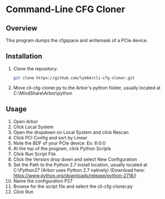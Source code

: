 # Command-Line CFG Cloner

## Overview
This program dumps the cfgspace and writemask of a PCIe device.

## Installation
1. Clone the repository:

    ```bash
    git clone https://github.com/lyk64/cli-cfg-cloner.git
    ```

2. Move cli-cfg-cloner.py to the Arbor's python folder, usually located at C:\MindShare\Arbor\python

## Usage
1. Open Arbor
2. Click Local System
3. Open the dropdown on Local System and click Rescan
4. Click PCI Config and sort by Linear
5. Note the BDF of your PCIe device. Ex: 6:0:0
6. At the top of the program, click Python Scripts
7. Click Run Script File
8. Click the Version drop down and select New Configuration
9. Set the Path to the Python 2.7 install location, usually located at C:\Python27 (Arbor uses Python 2.7 natively) (Download here: https://www.python.org/downloads/release/python-2718/)
10. Name the configuration P27
11. Browse for the script file and select the cli-cfg-cloner.py
12. Click Run

